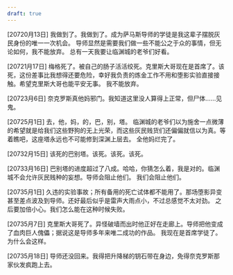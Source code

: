 ```yaml
---
draft: true
---
```


[20720月13日] 
我做到了。我做到了。成为萨马斯导师的学徒是我这辈子摆脱灰民身份的唯一一次机会。
导师显然是需要我们做一些不能公之于众的事情，但无论如何，我不能放弃。
总有一天我要让临渊城的老爷们好看。

[20721月17日] 
梅格死了。被自己的肠子活活绞死。克里斯大哥现在是首席了。该死，这份差事比我想得还要危险，幸好我负责的炼金工作不用和堕影实验直接接触。希望克里斯大哥也能平安无事。
我不能放弃。

[20723月6日] 
奈克罗斯真他妈邪门。我知道这里没人算得上正常，但尸体……见鬼。

[20725月1日] 
去，他，妈，的，巴，别，塔。
临渊城的老爷们以为施舍一点微薄的希望就是给我们这些野狗的无上光荣，而这些灰民贱货们还偏偏就信以为真。等着瞧吧，这座塔永远也不可能修到深渊上层去。
全他妈烂完了。

[20732月15日] 
该死的巴别塔。该死。该死。该死。

[20733月16日] 
巴别塔的进度超过了八成。哈哈，你猜怎么着，我是对的。临渊城不会允许灰民贱种的妄想。导师会阻止他们。
我们会阻止他们。

[20735月1日] 
久违的实验事故；所有备用的死亡试体都不能用了。那场堕影异变甚至差点波及到导师。还好最后似乎是雷声大雨点小，不过总感觉不太对劲。
之后要加倍小心。我们怎么能在这种时候失败。

[20735月7日] 
克里斯大哥死了。异怪破墙而出时他正好在走廊上。导师把他变成了血肉巨人傀儡；据说这是导师多年来唯二成功的作品。
我现在是首席学徒了。
为什么会这样。

[20735月18日] 
导师还没回来。我得把升降梯的钥石带在身边，免得奈克罗斯那家伙发疯跑上去。